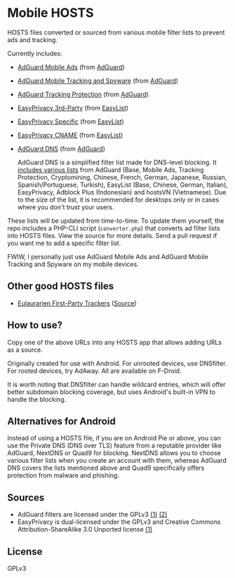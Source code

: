 # Mobile HOSTS

HOSTS files converted or sourced from various mobile filter lists to prevent ads and tracking.

Currently includes:

- [AdGuard Mobile Ads](https://raw.githubusercontent.com/r-a-y/mobile-hosts/master/AdguardMobileAds.txt) (from [AdGuard](https://github.com/AdguardTeam/AdguardFilters/blob/master/MobileFilter/sections/adservers.txt))
- [AdGuard Mobile Tracking and Spyware](https://raw.githubusercontent.com/r-a-y/mobile-hosts/master/AdguardMobileSpyware.txt) (from [AdGuard](https://github.com/AdguardTeam/AdguardFilters/blob/master/SpywareFilter/sections/mobile.txt))
- [AdGuard Tracking Protection](https://raw.githubusercontent.com/r-a-y/mobile-hosts/master/AdguardTracking.txt) (from [AdGuard](https://github.com/AdguardTeam/FiltersRegistry/blob/master/filters/filter_3_Spyware/filter.txt))
- [EasyPrivacy 3rd-Party](https://raw.githubusercontent.com/r-a-y/mobile-hosts/master/EasyPrivacy3rdParty.txt) (from [EasyList](https://github.com/easylist/easylist/blob/master/easyprivacy/easyprivacy_thirdparty.txt))
- [EasyPrivacy Specific](https://raw.githubusercontent.com/r-a-y/mobile-hosts/master/EasyPrivacySpecific.txt) (from [EasyList](https://github.com/easylist/easylist/blob/master/easyprivacy/easyprivacy_specific.txt))
- [EasyPrivacy CNAME](https://raw.githubusercontent.com/r-a-y/mobile-hosts/master/EasyPrivacyCNAME.txt) (from [EasyList](https://github.com/easylist/easylist/blob/master/easyprivacy/easyprivacy_specific_cname.txt))
- [AdGuard DNS](https://raw.githubusercontent.com/r-a-y/mobile-hosts/master/AdguardDNS.txt) (from [AdGuard](https://adguardteam.github.io/AdGuardSDNSFilter/Filters/filter.txt))

    AdGuard DNS is a simplified filter list made for DNS-level blocking. It [includes various lists](https://github.com/AdguardTeam/AdGuardSDNSFilter/blob/master/configuration.json) from AdGuard (Base, Mobile Ads, Tracking Protection, Cryptomining, Chinese, French, German, Japanese, Russian, Spanish/Portuguese, Turkish), EasyList (Base, Chinese, German, Italian), EasyPrivacy, Adblock Plus (Indonesian) and hostsVN (Vietnamese). Due to the size of the list, it is recommended for desktops only or in cases where you don't trust your users.

These lists will be updated from time-to-time. To update them yourself, the repo includes a PHP-CLI script (`converter.php`) that converts ad filter lists into HOSTS files. View the source for more details. Send a pull request if you want me to add a specific filter list.

FWIW, I personally just use AdGuard Mobile Ads and AdGuard Mobile Tracking and Spyware on my mobile devices.

## Other good HOSTS files

- [Eulaurarien First-Party Trackers](https://hostfiles.frogeye.fr/firstparty-trackers-hosts.txt) ([Source](https://git.frogeye.fr/geoffrey/eulaurarien/))

## How to use?

Copy one of the above URLs into any HOSTS app that allows adding URLs as a source.

Originally created for use with Android. For unrooted devices, use DNSfilter. For rooted devices, try AdAway. All are available on F-Droid.

It is worth noting that DNSfilter can handle wildcard entries, which will offer better subdomain blocking coverage, but uses Android's built-in VPN to handle the blocking.

## Alternatives for Android

Instead of using a HOSTS file, if you are on Android Pie or above, you can use the Private DNS (DNS over TLS) feature from a reputable provider like AdGuard, NextDNS or Quad9 for blocking. NextDNS allows you to choose various filter lists when you create an account with them, whereas AdGuard DNS covers the lists mentioned above and Quad9 specifically offers protection from malware and phishing.

## Sources

- AdGuard filters are licensed under the GPLv3 [(1)](https://github.com/AdguardTeam/AdguardFilters/blob/master/LICENSE) [(2)](https://github.com/AdguardTeam/AdGuardSDNSFilter/blob/master/LICENSE)
- EasyPrivacy is dual-licensed under the GPLv3 and Creative Commons Attribution-ShareAlike 3.0 Unported license [(1)](https://easylist.to/pages/licence.html)

## License

GPLv3
